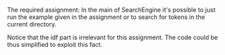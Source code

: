 The required assignment:
In the main of SearchEngine it's possible to just run the example given in the assignment or to search for tokens in the current directory.

Notice that the idf part is irrelevant for this assignment. The code could be thus simplified to exploit this fact.
